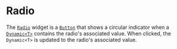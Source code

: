 # Radio

The [`Radio`][radio] widget is a [`Button`](./button.md) that shows a circular
indicator when a [`Dynamic<T>`][dynamic] contains the radio's associated value.
When clicked, the `Dynamic<T>` is updated to the radio's associated value.

[radio]: <{{ docs }}/widgets/radio/struct.Radio.html>
[dynamic]: <{{docs}}/value/struct.Dynamic.html>
